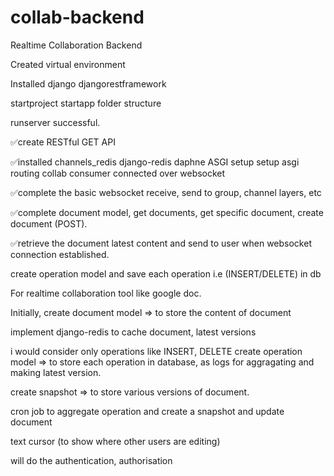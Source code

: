 # collab-backend
Realtime Collaboration Backend

Created virtual environment

Installed django djangorestframework

startproject
startapp
folder structure

runserver successful.

✅create RESTful GET API 

✅installed channels_redis django-redis daphne
ASGI setup
setup asgi routing
collab consumer connected over websocket

✅complete the basic websocket receive, send to group, channel layers, etc

✅complete document model, get documents, get specific document, create document (POST).

✅retrieve the document latest content and send to user when websocket connection established.

create operation model and save each operation i.e (INSERT/DELETE) in db 

For realtime collaboration tool like google doc.

Initially,
create document model => to store the content of document

implement django-redis to cache document, latest versions  

i would consider only operations like INSERT, DELETE
create operation model => to store each operation in database, as logs for aggragating and making latest version.

create snapshot => to store various versions of document.

cron job to aggregate operation and create a snapshot and update document 

text cursor (to show where other users are editing) 

will do the authentication, authorisation 